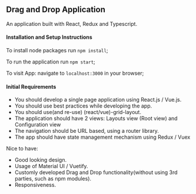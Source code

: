 ## Drag and Drop Application

An application built with React, Redux and Typescript.

#### Installation and Setup Instructions
To install node packages run `npm install`;

To run the application run `npm start`;

To visit App: navigate to `localhost:3000` in your browser;

#### Initial Requirements
- You should develop a single page application using React.js / Vue.js.
- You should use best practices while developing the app.
- You should use(and re-use) (react/vue)-grid-layout.
- The application should have 2 views: Layouts view (Root view)
and Configuration view
- The navigation should be URL based, using a router library.
- The app should have state management mechanism using Redux / Vuex

Nice to have:

- Good looking design.
- Usage of Material UI / Vuetify.
- Customly developed Drag and Drop functionality(without using 3rd parties, such as npm modules).
- Responsiveness.
